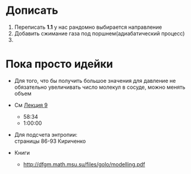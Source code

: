<h1 id="дописать">Дописать</h1>
<ol>
<li>Переписать <strong>1.1</strong> у нас рандомно выбирается направление</li>
<li>Добавить сжимание газа под поршнем(адиабатический процесс)</li>
<li></li>
</ol>
<h1 id="пока-просто-идейки">Пока просто идейки</h1>
<ul>
<li>
<p>Для того, что бы получить большое значения для давление не обязательно увеличивать число молекул в сосуде, можно менять объем</p>
</li>
<li>
<p>См <a href="http://lectoriy.mipt.ru/lecture/Physics-Thermodynam-L09-Ovchin-130415.02">Лекция 9</a></p>
<ul>
<li>58:34</li>
<li>1:00:00</li>
</ul>
</li>
<li>
<p>Для подсчета энтропии:<br>
страницы 86-93 Кириченко</p>
</li>
<li>
<p>Книги</p>
<ul>
<li><a href="http://dfgm.math.msu.su/files/golo/modelling.pdf">http://dfgm.math.msu.su/files/golo/modelling.pdf</a></li>
</ul>
</li>
</ul>

